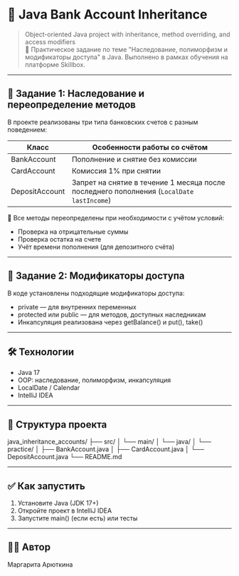 # 🏦 Java Bank Account Inheritance

> Object-oriented Java project with inheritance, method overriding, and access modifiers  
> 📘 Практическое задание по теме "Наследование, полиморфизм и модификаторы доступа" в Java. Выполнено в рамках обучения на платформе Skillbox.

---

## 🧩 Задание 1: Наследование и переопределение методов

В проекте реализованы три типа банковских счетов с разным поведением:

| Класс           | Особенности работы со счётом |
|------------------|------------------------------|
| BankAccount     | Пополнение и снятие без комиссии |
| CardAccount     | Комиссия 1% при снятии        |
| DepositAccount  | Запрет на снятие в течение 1 месяца после последнего пополнения (`LocalDate lastIncome`) |

📌 Все методы переопределены при необходимости с учётом условий:
- Проверка на отрицательные суммы
- Проверка остатка на счете
- Учёт времени пополнения (для депозитного счёта)

---

## 🧩 Задание 2: Модификаторы доступа

В коде установлены подходящие модификаторы доступа:
- private — для внутренних переменных
- protected или public — для методов, доступных наследникам
- Инкапсуляция реализована через getBalance() и put(), take()

---

## 🛠️ Технологии

- Java 17  
- OOP: наследование, полиморфизм, инкапсуляция  
- LocalDate / Calendar  
- IntelliJ IDEA

---

## 📁 Структура проекта

java_inheritance_accounts/
├── src/
│ └── main/
│ └── java/
│ └── practice/
│ ├── BankAccount.java
│ ├── CardAccount.java
│ └── DepositAccount.java
└── README.md

---

## ✅ Как запустить

1. Установите Java (JDK 17+)
2. Откройте проект в IntelliJ IDEA
3. Запустите main() (если есть) или тесты

---

## 👩‍💻 Автор

Маргарита Арюткина
